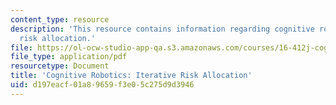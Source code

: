 ```yaml
---
content_type: resource
description: 'This resource contains information regarding cognitive robotics: Iterative
  risk allocation.'
file: https://ol-ocw-studio-app-qa.s3.amazonaws.com/courses/16-412j-cognitive-robotics-spring-2016/d197eacf01a89659f3e05c275d9d3946_MIT16_412JS16_RR2.pdf
file_type: application/pdf
resourcetype: Document
title: 'Cognitive Robotics: Iterative Risk Allocation'
uid: d197eacf-01a8-9659-f3e0-5c275d9d3946
---
```

